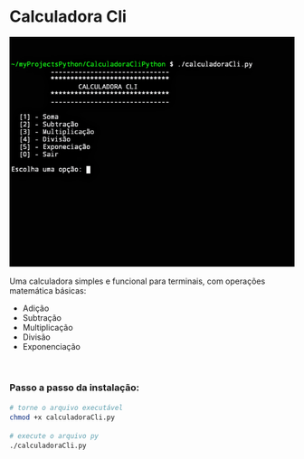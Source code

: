<div class="content">
  <h1>Calculadora Cli</h1>
  <img src="Screenshot_20241102-115649~3.png">
  <br>
<p>Uma calculadora simples e funcional para terminais, com operações matemática básicas: 
  <ul> 
    <li>Adição</li> 
    <li>Subtração</li>
    <li>Multiplicação</li> 
    <li>Divisão</li> 
    <li>Exponenciação</li>
  </ul>
</p>
  <br>
  <h3>Passo a passo da instalação:</h3>
</div>

```sh
# torne o arquivo executável
chmod +x calculadoraCli.py

# execute o arquivo py
./calculadoraCli.py
```
